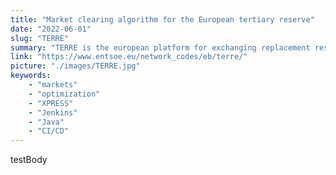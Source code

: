 ```yaml
---
title: "Market clearing algorithm for the European tertiary reserve"
date: "2022-06-01"
slug: "TERRE"
summary: "TERRE is the european platform for exchanging replacement reserves in Europe, following the Electricity Balancing guideline. I was involved in the implementation and validation of the TERRE auction clearing algorithm, a MILP/MIQ algorithm whose purpose is to provide an optimal selection of offers to satisfy TSO needs according to several criteria. I also developped a fallback heuristic in Java, in case the optimization failed. (MILP/ MIQP/ Mosel/ XPRESS/ Jenkins/ Java / Docker / RabbitMQ / MongoDB)"
link: "https://www.entsoe.eu/network_codes/eb/terre/"
picture: "./images/TERRE.jpg"
keywords: 
    - "markets"
    - "optimization"
    - "XPRESS"
    - "Jenkins"
    - "Java"
    - "CI/CD"
---
```


testBody